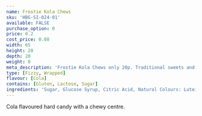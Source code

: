 ```yaml
---
name: Frostie Kola Chews
sku: 'HBG-SI-024-01'
available: FALSE
purchase_option: 0
price: 0.2
cost_price: 0.08
width: 65
height: 20
depth: 20
weight: 0
meta_description: 'Frostie Kola Chews only 20p. Traditional sweets and more at Humbugs Confectionery Store. Specialists in satisfying your sweet tooth!'
type: [Fizzy, Wrapped]
flavour: [Cola]
contains: [Gluten, Lactose, Sugar]
ingredients: 'Sugar, Glucose Syrup, Citric Acid, Natural Colours: Lutein, Anthocyanins; Flavouring, Acidity Regulator: Sodium Citrates'
---
```

Cola flavoured hard candy with a chewy centre.